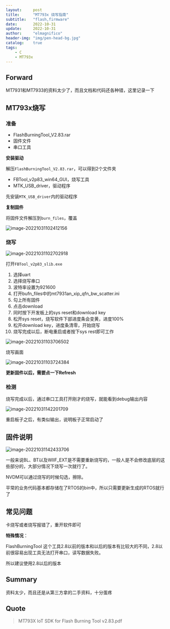 ```yaml
---
layout:     post
title:      "MT793x 烧写指南"
subtitle:   "flash,firmware"
date:       2022-10-31
update:     2022-10-31
author:     "elmagnifico"
header-img: "img/pen-head-bg.jpg"
catalog:    true
tags:
    - C
    - MT793x
---
```


## Forward

MT7931和MT7933的资料太少了，而且文档和代码还各种错，这里记录一下



## MT793x烧写



### 准备

- FlashBurningTool_V2.83.rar
- 固件文件
- 串口工具



**安装驱动**

解压`FlashBurningTool_V2.83.rar`，可以得到2个文件夹

- FBTool_v2p83_win64_GUI，烧写工具
- MTK_USB_driver，驱动程序



先安装`MTK_USB_driver`内的驱动程序



**复制固件**

将固件文件解压到`burn_files`，覆盖

![image-20221031102412156](http://img.elmagnifico.tech:9514/static/upload/elmagnifico/202210311024341.png)



### 烧写

![image-20221031102702918](http://img.elmagnifico.tech:9514/static/upload/elmagnifico/202210311027026.png)

打开`FBTool_v2p83_slib.exe`

1. 选择uart
2. 选择烧写串口
3. 波特率设置为921600
4. 打开bufn_files中的mt7931an_xip_qfn_bw_scatter.ini
5. 勾上所有固件
6. 点击download
7. 同时按下开发板上的sys reset和download key
8. 松开sys reset，烧写软件下部进度条会变黄，进度100%
9. 松开download key，进度条清零，开始烧写
10. 烧写完成以后，断电重启或者按下sys rest即可工作

![image-20221031103706502](http://img.elmagnifico.tech:9514/static/upload/elmagnifico/202210311037615.png)

烧写画面

![image-20221031103724384](http://img.elmagnifico.tech:9514/static/upload/elmagnifico/202210311037455.png)

**更新固件以后，需要点一下Refresh**



### 检测

烧写完成以后，通过串口工具打开刚才的烧写，就能看到debug输出内容

![image-20221031142201709](http://img.elmagnifico.tech:9514/static/upload/elmagnifico/202210311422792.png)

重启板子之后，有类似输出，说明板子正常启动了



## 固件说明

![image-20221031142433706](http://img.elmagnifico.tech:9514/static/upload/elmagnifico/202210311424809.png)

一般来说BL、BT以及WIIF_EXT是不需要重新烧写的，一般人是不会修改底层的这些部分的，大部分情况下烧写一次就行了。

NVDM可以通过烧写的时候勾选，擦除。

平常的业务代码基本都存储在了RTOS的bin中，所以只需要更新生成的RTOS就行了



## 常见问题

卡烧写或者烧写报错了，重开软件即可



**特殊情况**：

FlashBurningTool 这个工具2.8以前的版本和以后的版本有比较大的不同，2.8以前很容易出现工具无法打开串口，读写数据失败。

所以建议使用2.8以后的版本



## Summary

资料太少，而且还是从第三方拿的二手资料，十分蛋疼



## Quote

> MT793X IoT SDK for Flash Burning Tool v2.83.pdf
